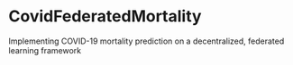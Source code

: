 # CovidFederatedMortality
Implementing COVID-19 mortality prediction on a decentralized, federated learning framework

